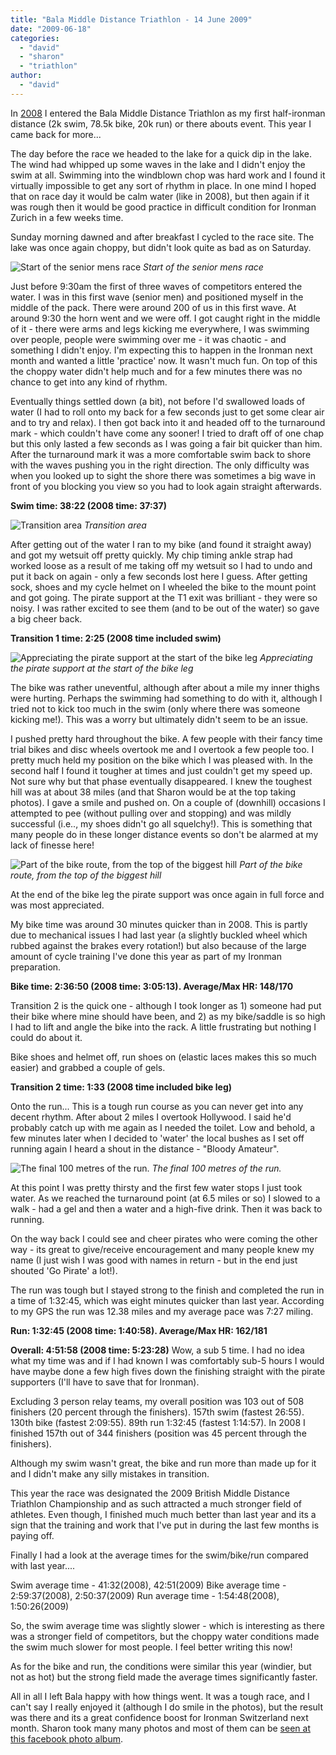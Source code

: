```yaml
---
title: "Bala Middle Distance Triathlon - 14 June 2009"
date: "2009-06-18"
categories: 
  - "david"
  - "sharon"
  - "triathlon"
author: 
  - "david"
---
```


In [2008](/2008/06/bala-middle-distance-triathlon-8-june-2008/) I entered the Bala Middle Distance Triathlon as my first half-ironman distance (2k swim, 78.5k bike, 20k run) or there abouts event. This year I came back for more...

The day before the race we headed to the lake for a quick dip in the lake. The wind had whipped up some waves in the lake and I didn't enjoy the swim at all. Swimming into the windblown chop was hard work and I found it virtually impossible to get any sort of rhythm in place. In one mind I hoped that on race day it would be calm water (like in 2008), but then again if it was rough then it would be good practice in difficult condition for Ironman Zurich in a few weeks time.

Sunday morning dawned and after breakfast I cycled to the race site. The lake was once again choppy, but didn't look quite as bad as on Saturday.

![Start of the senior mens race](/images/2009/20090614-img_4209.jpg)
*Start of the senior mens race*

Just before 9:30am the first of three waves of competitors entered the water. I was in this first wave (senior men) and positioned myself in the middle of the pack. There were around 200 of us in this first wave. At around 9:30 the horn went and we were off. I got caught right in the middle of it - there were arms and legs kicking me everywhere, I was swimming over people, people were swimming over me - it was chaotic - and something I didn't enjoy. I'm expecting this to happen in the Ironman next month and wanted a little 'practice' now. It wasn't much fun. On top of this the choppy water didn't help much and for a few minutes there was no chance to get into any kind of rhythm.

Eventually things settled down (a bit), not before I'd swallowed loads of water (I had to roll onto my back for a few seconds just to get some clear air and to try and relax). I then got back into it and headed off to the turnaround mark - which couldn't have come any sooner! I tried to draft off of one chap but this only lasted a few seconds as I was going a fair bit quicker than him. After the turnaround mark it was a more comfortable swim back to shore with the waves pushing you in the right direction. The only difficulty was when you looked up to sight the shore there was sometimes a big wave in front of you blocking you view so you had to look again straight afterwards.

**Swim time: 38:22 (2008 time: 37:37)**

![Transition area](/images/2009/20090614-img_4214.jpg)
*Transition area*

After getting out of the water I ran to my bike (and found it straight away) and got my wetsuit off pretty quickly. My chip timing ankle strap had worked loose as a result of me taking off my wetsuit so I had to undo and put it back on again - only a few seconds lost here I guess. After getting sock, shoes and my cycle helmet on I wheeled the bike to the mount point and got going. The pirate support at the T1 exit was brilliant - they were so noisy. I was rather excited to see them (and to be out of the water) so gave a big cheer back.

**Transition 1 time: 2:25 (2008 time included swim)**

![Appreciating the pirate support at the start of the bike leg](/images/2009/20090614-img_4280.jpg)
*Appreciating the pirate support at the start of the bike leg*

The bike was rather uneventful, although after about a mile my inner thighs were hurting. Perhaps the swimming had something to do with it, although I tried not to kick too much in the swim (only where there was someone kicking me!). This was a worry but ultimately didn't seem to be an issue.

I pushed pretty hard throughout the bike. A few people with their fancy time trial bikes and disc wheels overtook me and I overtook a few people too. I pretty much held my position on the bike which I was pleased with. In the second half I found it tougher at times and just couldn't get my speed up. Not sure why but that phase eventually disappeared. I knew the toughest hill was at about 38 miles (and that Sharon would be at the top taking photos). I gave a smile and pushed on. On a couple of (downhill) occasions I attempted to pee (without pulling over and stopping) and was mildly successful (i.e.., my shoes didn't go all squelchy!). This is something that many people do in these longer distance events so don't be alarmed at my lack of finesse here!

![Part of the bike route, from the top of the biggest hill](/images/2009/20090614-img_4918.jpg)
*Part of the bike route, from the top of the biggest hill*

At the end of the bike leg the pirate support was once again in full force and was most appreciated.

My bike time was around 30 minutes quicker than in 2008. This is partly due to mechanical issues I had last year (a slightly buckled wheel which rubbed against the brakes every rotation!) but also because of the large amount of cycle training I've done this year as part of my Ironman preparation.

**Bike time: 2:36:50 (2008 time: 3:05:13). Average/Max HR: 148/170**

Transition 2 is the quick one - although I took longer as 1) someone had put their bike where mine should have been, and 2) as my bike/saddle is so high I had to lift and angle the bike into the rack. A little frustrating but nothing I could do about it.

Bike shoes and helmet off, run shoes on (elastic laces makes this so much easier) and grabbed a couple of gels.

**Transition 2 time: 1:33 (2008 time included bike leg)**

Onto the run... This is a tough run course as you can never get into any decent rhythm. After about 2 miles I overtook Hollywood. I said he'd probably catch up with me again as I needed the toilet. Low and behold, a few minutes later when I decided to 'water' the local bushes as I set off running again I heard a shout in the distance - "Bloody Amateur".

![The final 100 metres of the run.](/images/2009/20090614-img_4936.jpg)
*The final 100 metres of the run.*

At this point I was pretty thirsty and the first few water stops I just took water. As we reached the turnaround point (at 6.5 miles or so) I slowed to a walk - had a gel and then a water and a high-five drink. Then it was back to running.

On the way back I could see and cheer pirates who were coming the other way - its great to give/receive encouragement and many people knew my name (I just wish I was good with names in return - but in the end just shouted 'Go Pirate' a lot!).

The run was tough but I stayed strong to the finish and completed the run in a time of 1:32:45, which was eight minutes quicker than last year. According to my GPS the run was 12.38 miles and my average pace was 7:27 miling.

**Run: 1:32:45 (2008 time: 1:40:58). Average/Max HR: 162/181**

**Overall: 4:51:58 (2008 time: 5:23:28)** Wow, a sub 5 time. I had no idea what my time was and if I had known I was comfortably sub-5 hours I would have maybe done a few high fives down the finishing straight with the pirate supporters (I'll have to save that for Ironman).

Excluding 3 person relay teams, my overall position was 103 out of 508 finishers (20 percent through the finishers). 157th swim (fastest 26:55). 130th bike (fastest 2:09:55). 89th run 1:32:45 (fastest 1:14:57). In 2008 I finished 157th out of 344 finishers (position was 45 percent through the finishers).

Although my swim wasn't great, the bike and run more than made up for it and I didn't make any silly mistakes in transition.

This year the race was designated the 2009 British Middle Distance Triathlon Championship and as such attracted a much stronger field of athletes. Even though, I finished much much better than last year and its a sign that the training and work that I've put in during the last few months is paying off.

Finally I had a look at the average times for the swim/bike/run compared with last year....

Swim average time - 41:32(2008), 42:51(2009) Bike average time - 2:59:37(2008), 2:50:37(2009) Run average time - 1:54:48(2008), 1:50:26(2009)

So, the swim average time was slightly slower - which is interesting as there was a stronger field of competitors, but the choppy water conditions made the swim much slower for most people. I feel better writing this now!

As for the bike and run, the conditions were similar this year (windier, but not as hot) but the strong field made the average times significantly faster.

All in all I left Bala happy with how things went. It was a tough race, and I can't say I really enjoyed it (although I do smile in the photos), but the result was there and its a great confidence boost for Ironman Switzerland next month. Sharon took many many photos and most of them can be [seen at this facebook photo album](http://www.facebook.com/album.php?aid=84691&id=513393991&l=d1fceae168).
